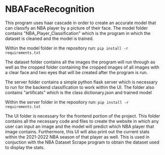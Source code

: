 # NBAFaceRecognition
 This program uses haar cascade in order to create an accurate model that can classify an NBA player by a picture of their face. The model folder contains
 "NBA_Player_Classification" which is the program in which the dataset is cleaned and the model is trained. 

Within the model folder in the repository run:
`pip install -r requirements.txt`

The dataset folder contains all the images the program will run through as well as the cropped folder containing the cropped images of all images with a clear face and two eyes that will be created after the program is run.

The server folder contains a simple python flask server which is necessary to run for the backend classification to work within the UI. The folder also contains "artificats" which is the class dictionary.json and trained model

Within the server folder in the repository run:
`pip install -r requirements.txt`

The UI folder is necessary for the frontend portion of the project. This folder contains all the necessary code and files to create the website in which any user can input an image and the model will predict which NBA player that image contains. Furthermore, this UI will also print out the current stats within the 2021-2022 NBA season of that player as well. This is used in conjuction with the NBA Dataset Scrape program to obtain the dataset used to display the stats.
